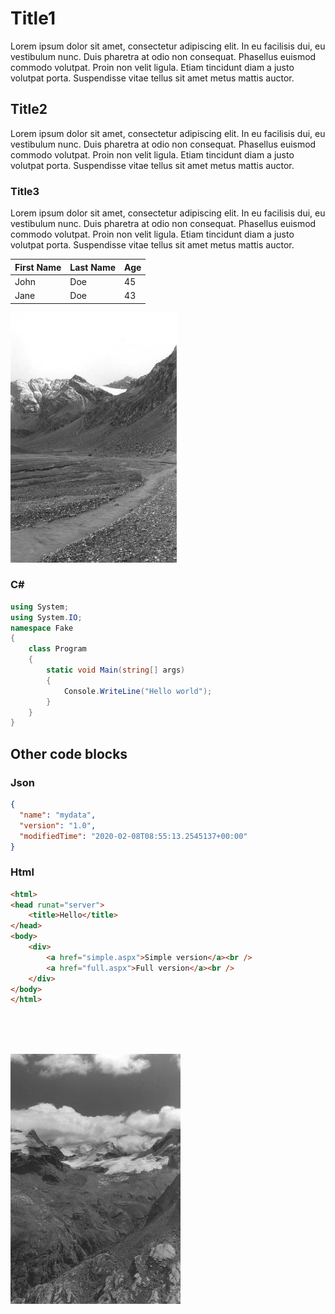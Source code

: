﻿# Title1
Lorem ipsum dolor sit amet, consectetur adipiscing elit. In eu facilisis dui, eu vestibulum nunc. Duis pharetra at odio non consequat. Phasellus euismod commodo volutpat. Proin non velit ligula. Etiam tincidunt diam a justo volutpat porta. Suspendisse vitae tellus sit amet metus mattis auctor.
## Title2
Lorem ipsum dolor sit amet, consectetur adipiscing elit. In eu facilisis dui, eu vestibulum nunc. Duis pharetra at odio non consequat. Phasellus euismod commodo volutpat. Proin non velit ligula. Etiam tincidunt diam a justo volutpat porta. Suspendisse vitae tellus sit amet metus mattis auctor.
### Title3
Lorem ipsum dolor sit amet, consectetur adipiscing elit. In eu facilisis dui, eu vestibulum nunc. Duis pharetra at odio non consequat. Phasellus euismod commodo volutpat. Proin non velit ligula. Etiam tincidunt diam a justo volutpat porta. Suspendisse vitae tellus sit amet metus mattis auctor.

| First Name| Last Name |Age|
| --- | --- | --- |
| John | Doe | 45 |
| Jane | Doe | 43 |

![Picture3](Picture3.jpg)  

### C#
```csharp
using System;
using System.IO;
namespace Fake
{
    class Program
    {
        static void Main(string[] args)
        {
            Console.WriteLine("Hello world");
        }
    }
}
```

## Other code blocks

### Json
```json
{
  "name": "mydata",
  "version": "1.0",
  "modifiedTime": "2020-02-08T08:55:13.2545137+00:00"
}
```
### Html
```html
<html>
<head runat="server">
    <title>Hello</title>
</head>
<body>    
    <div>        
        <a href="simple.aspx">Simple version</a><br />
        <a href="full.aspx">Full version</a><br />
    </div>    
</body>
</html>
```

<br/>   
<br/>
<br/>

![Picture2](Picture2.jpg)  

